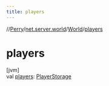 ```yaml
---
title: players
---
```

//[Perry](../../../index.html)/[net.server.world](../index.html)/[World](index.html)/[players](players.html)



# players



[jvm]\
val [players](players.html): [PlayerStorage](../../net.server/-player-storage/index.html)




